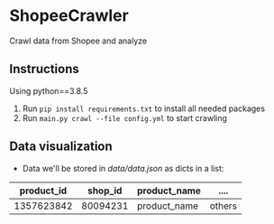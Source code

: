 # ShopeeCrawler
Crawl data from Shopee and analyze 

## Instructions
Using python==3.8.5

1. Run ```pip install requirements.txt``` to install all needed packages
2. Run ```main.py crawl --file config.yml``` to start crawling


## Data visualization
- Data we'll be stored in _data/data.json_ as dicts in a list:

|product_id | shop_id  | product_name |  ....  |
|    ---    |   ---    |     ---      |  ---   |
|1357623842 | 80094231 | product_name | others |